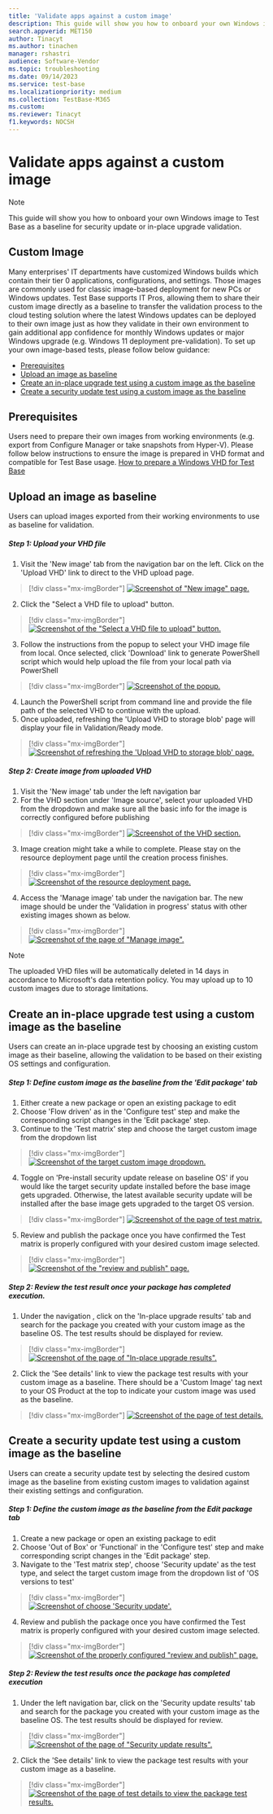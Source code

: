 ```yaml
---
title: 'Validate apps against a custom image'
description: This guide will show you how to onboard your own Windows image to Test Base as a baseline for security update or in-place upgrade validation.
search.appverid: MET150
author: Tinacyt
ms.author: tinachen
manager: rshastri
audience: Software-Vendor
ms.topic: troubleshooting
ms.date: 09/14/2023
ms.service: test-base
ms.localizationpriority: medium
ms.collection: TestBase-M365
ms.custom:
ms.reviewer: Tinacyt
f1.keywords: NOCSH
---
```


# Validate apps against a custom image
> [!NOTE]
> This guide will show you how to onboard your own Windows image to Test Base as a baseline for security update or in-place upgrade validation.

## Custom Image
Many enterprises' IT departments have customized Windows builds which contain their tier 0 applications, configurations, and settings. Those images are commonly used for classic image-based deployment for new PCs or Windows updates.
Test Base supports IT Pros, allowing them to share their custom image directly as a baseline to transfer the validation process to the cloud testing solution where the latest Windows updates can be deployed to their own image just as how they validate in their own environment to gain additional app confidence for monthly Windows updates or major Windows upgrade (e.g. Windows 11 deployment pre-validation).
To set up your own image-based tests, please follow below guidance:
* [Prerequisites](#prerequisites)
* [Upload an image as baseline](#uploadanimageasbaseline)
* [Create an in-place upgrade test using a custom image as the baseline](#createinplaceupgrade)
* [Create a security update test using a custom image as the baseline](#createsecurityupgrade)

## <a name="prerequisites"></a>Prerequisites
Users need to prepare their own images from working environments (e.g. export from Configure Manager or take snapshots from Hyper-V). Please follow below instructions to ensure the image is prepared in VHD format and compatible for Test Base usage.
[How to prepare a Windows VHD for Test Base](prepare-testbase-vhd-file.md)

## <a name="uploadanimageasbaseline"></a>Upload an image as baseline
Users can upload images exported from their working environments to use as baseline for validation.

##### Step 1: Upload your VHD file
1. Visit the 'New image' tab from the navigation bar on the left. Click on the 'Upload VHD' link to direct to the VHD upload page.
> [!div class="mx-imgBorder"]
> [![Screenshot of "New image" page.](Media/Validate_apps_against_a_custom_image_1.png)](Media/Validate_apps_against_a_custom_image_1.png#lightbox)

2. Click the "Select a VHD file to upload" button.
> [!div class="mx-imgBorder"]
> [![Screenshot of the "Select a VHD file to upload" button.](Media/Validate_apps_against_a_custom_image_2.png)](Media/Validate_apps_against_a_custom_image_2.png#lightbox)

3. Follow the instructions from the popup to select your VHD image file from local. Once selected, click 'Download' link to generate PowerShell script which would help upload the file from your local path via PowerShell
> [!div class="mx-imgBorder"]
> [![Screenshot of the popup.](Media/Validate_apps_against_a_custom_image_3.png)](Media/Validate_apps_against_a_custom_image_3.png#lightbox)

4. Launch the PowerShell script from command line and provide the file path of the selected VHD to continue with the upload.
5. Once uploaded, refreshing the 'Upload VHD to storage blob' page will display your file in Validation/Ready mode.
> [!div class="mx-imgBorder"]
> [![Screenshot of refreshing the 'Upload VHD to storage blob' page.](Media/Validate_apps_against_a_custom_image_4.png)](Media/Validate_apps_against_a_custom_image_4.png#lightbox)

##### Step 2: Create image from uploaded VHD
1. Visit the 'New image' tab under the left navigation bar
2. For the VHD section under 'Image source', select your uploaded VHD from the dropdown and make sure all the basic info for the image is correctly configured before publishing
> [!div class="mx-imgBorder"]
> [![Screenshot of the VHD section.](Media/Validate_apps_against_a_custom_image_5.png)](Media/Validate_apps_against_a_custom_image_5.png#lightbox)

3. Image creation might take a while to complete. Please stay on the resource deployment page until the creation process finishes.
> [!div class="mx-imgBorder"]
> [![Screenshot of the resource deployment page.](Media/Validate_apps_against_a_custom_image_6.png)](Media/Validate_apps_against_a_custom_image_6.png#lightbox)

4. Access the 'Manage image' tab under the navigation bar. The new image should be under the 'Validation in progress' status with other existing images shown as below.
> [!div class="mx-imgBorder"]
> [![Screenshot of the page of "Manage image".](Media/Validate_apps_against_a_custom_image_7.png)](Media/Validate_apps_against_a_custom_image_7.png#lightbox)

> [!NOTE]
> The uploaded VHD files will be automatically deleted in 14 days in accordance to Microsoft's data retention policy. You may upload up to 10 custom images due to storage limitations.

## <a name="createinplaceupgrade"></a>Create an in-place upgrade test using a custom image as the baseline
Users can create an in-place upgrade test by choosing an existing custom image as their baseline, allowing the validation to be based on their existing OS settings and configuration.

##### Step 1: Define custom image as the baseline from the 'Edit package' tab
1. Either create a new package or open an existing package to edit
2. Choose 'Flow driven' as in the 'Configure test' step and make the corresponding script changes in the 'Edit package' step.
3. Continue to the 'Test matrix' step and choose the target custom image from the dropdown list
> [!div class="mx-imgBorder"]
> [![Screenshot of the target custom image dropdown.](Media/Validate_apps_against_a_custom_image_8.png)](Media/Validate_apps_against_a_custom_image_8.png#lightbox)

4. Toggle on 'Pre-install security update release on baseline OS' if you would like the target security update installed before the base image gets upgraded. Otherwise, the latest available security update will be installed after the base image gets upgraded to the target OS version.
> [!div class="mx-imgBorder"]
> [![Screenshot of the page of test matrix.](Media/Validate_apps_against_a_custom_image_9.png)](Media/Validate_apps_against_a_custom_image_9.png#lightbox)

5. Review and publish the package once you have confirmed the Test matrix is properly configured with your desired custom image selected.
> [!div class="mx-imgBorder"]
> [![Screenshot of the "review and publish" page.](Media/Validate_apps_against_a_custom_image_10.png)](Media/Validate_apps_against_a_custom_image_10.png#lightbox)


##### Step 2: Review the test result once your package has completed execution.
1. Under the navigation , click on the 'In-place upgrade results' tab and search for the package you created with your custom image as the baseline OS. The test results should be displayed for review.
> [!div class="mx-imgBorder"]
> [![Screenshot of the page of "In-place upgrade results".](Media/Validate_apps_against_a_custom_image_11.png)](Media/Validate_apps_against_a_custom_image_11.png#lightbox)

2. Click the 'See details' link to view the package test results with your custom image as a baseline. There should be a 'Custom Image' tag next to your OS Product at the top to indicate your custom image was used as the baseline.
> [!div class="mx-imgBorder"]
> [![Screenshot of the page of test details.](Media/Validate_apps_against_a_custom_image_12.png)](Media/Validate_apps_against_a_custom_image_12.png#lightbox)


## <a name="createsecurityupgrade"></a>Create a security update test using a custom image as the baseline
Users can create a security update test by selecting the desired custom image as the baseline from existing custom images to validation against their existing settings and configuration.

##### Step 1: Define the custom image as the baseline from the Edit package tab
1. Create a new package or open an existing package to edit
2. Choose 'Out of Box' or 'Functional' in the 'Configure test' step and make corresponding script changes in the 'Edit package' step.
3. Navigate to the 'Test matrix step', choose 'Security update' as the test type, and select the target custom image from the dropdown list of 'OS versions to test'
> [!div class="mx-imgBorder"]
> [![Screenshot of choose 'Security update'.](Media/Validate_apps_against_a_custom_image_13.png)](Media/Validate_apps_against_a_custom_image_13.png#lightbox)

4. Review and publish the package once you have confirmed the Test matrix is properly configured with your desired custom image selected.
> [!div class="mx-imgBorder"]
> [![Screenshot of the properly configured "review and publish" page.](Media/Validate_apps_against_a_custom_image_14.png)](Media/Validate_apps_against_a_custom_image_14.png#lightbox)

##### Step 2: Review the test results once the package has completed execution
1. Under the left navigation bar, click on the 'Security update results' tab and search for the package you created with your custom image as the baseline OS. The test results should be displayed for review.
> [!div class="mx-imgBorder"]
> [![Screenshot of the page of "Security update results".](Media/Validate_apps_against_a_custom_image_15.png)](Media/Validate_apps_against_a_custom_image_15.png#lightbox)

2. Click the 'See details' link to view the package test results with your custom image as a baseline.
> [!div class="mx-imgBorder"]
> [![Screenshot of the page of test details to view the package test results.](Media/Validate_apps_against_a_custom_image_16.png)](Media/Validate_apps_against_a_custom_image_16.png#lightbox)

